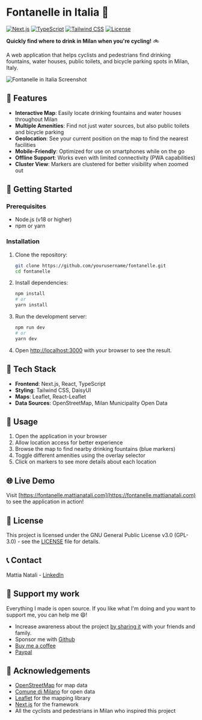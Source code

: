 # Fontanelle in Italia 🚰

[![Next.js](https://img.shields.io/badge/Next.js-black)](https://nextjs.org/)
[![TypeScript](https://img.shields.io/badge/TypeScript-blue)](https://www.typescriptlang.org/)
[![Tailwind CSS](https://img.shields.io/badge/Tailwind-38B2AC)](https://tailwindcss.com/)
[![License](https://img.shields.io/badge/License-GPL--3.0-blue)](LICENSE)

**Quickly find where to drink in Milan when you're cycling!** 🚲

A web application that helps cyclists and pedestrians find drinking fountains, water houses, public toilets, and bicycle parking spots in Milan, Italy.

![Fontanelle in Italia Screenshot](https://fontanelle.mattianatali.com/opengraph-image.jpg)

## 🌟 Features

- **Interactive Map**: Easily locate drinking fountains and water houses throughout Milan
- **Multiple Amenities**: Find not just water sources, but also public toilets and bicycle parking
- **Geolocation**: See your current position on the map to find the nearest facilities
- **Mobile-Friendly**: Optimized for use on smartphones while on the go
- **Offline Support**: Works even with limited connectivity (PWA capabilities)
- **Cluster View**: Markers are clustered for better visibility when zoomed out

## 🚀 Getting Started

### Prerequisites

- Node.js (v18 or higher)
- npm or yarn

### Installation

1. Clone the repository:

   ```bash
   git clone https://github.com/yourusername/fontanelle.git
   cd fontanelle
   ```

2. Install dependencies:

   ```bash
   npm install
   # or
   yarn install
   ```

3. Run the development server:

   ```bash
   npm run dev
   # or
   yarn dev
   ```

4. Open [http://localhost:3000](http://localhost:3000) with your browser to see the result.

## 🔧 Tech Stack

- **Frontend**: Next.js, React, TypeScript
- **Styling**: Tailwind CSS, DaisyUI
- **Maps**: Leaflet, React-Leaflet
- **Data Sources**: OpenStreetMap, Milan Municipality Open Data

## 📱 Usage

1. Open the application in your browser
2. Allow location access for better experience
3. Browse the map to find nearby drinking fountains (blue markers)
4. Toggle different amenities using the overlay selector
5. Click on markers to see more details about each location

## 🌐 Live Demo

Visit [https://fontanelle.mattianatali.com](https://fontanelle.mattianatali.com) to see the application in action!

## 📝 License

This project is licensed under the GNU General Public License v3.0 (GPL-3.0) - see the [LICENSE](LICENSE) file for details.

## 📞 Contact

Mattia Natali - [LinkedIn](https://www.linkedin.com/in/mattian/)

## 💖 Support my work

Everything I made is open source.
If you like what I'm doing and you want to support me, you can help me 😄!

- Increase awareness about the project [by sharing it](https://fontanelle.mattianatali.com) with your friends and family.
- Sponsor me with [Github](https://github.com/sponsors/matitalatina)
- [Buy me a coffee](https://www.buymeacoffee.com/mattianatali)
- [Paypal](https://paypal.me/mattianatali)

## 🙏 Acknowledgements

- [OpenStreetMap](https://www.openstreetmap.org/) for map data
- [Comune di Milano](https://dati.comune.milano.it/) for open data
- [Leaflet](https://leafletjs.com/) for the mapping library
- [Next.js](https://nextjs.org/) for the framework
- All the cyclists and pedestrians in Milan who inspired this project
